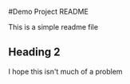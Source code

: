#Demo Project README

This is a simple readme file

## Heading 2
I hope this isn't much of a problem

